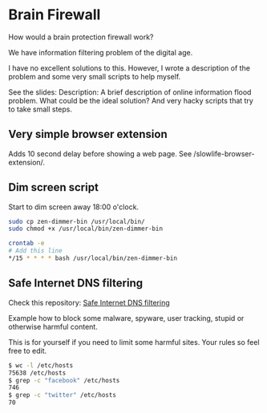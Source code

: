# Brain Firewall

How would a brain protection firewall work?

We have information filtering problem of the digital age.

I have no excellent solutions to this. However, I wrote a description of the problem and some very small scripts to help myself.

See the slides: Description: A brief description of online information flood problem. What could be the ideal solution? And very hacky scripts that try to take small steps.

## Very simple browser extension

Adds 10 second delay before showing a web page. See /slowlife-browser-extension/.

## Dim screen script

Start to dim screen away 18:00 o'clock.

```sh
sudo cp zen-dimmer-bin /usr/local/bin/
sudo chmod +x /usr/local/bin/zen-dimmer-bin
```

```sh
crontab -e
# Add this line
*/15 * * * * bash /usr/local/bin/zen-dimmer-bin
```

## Safe Internet DNS filtering

Check this repository: [Safe Internet DNS filtering](https://github.com/juhanurmi/safe-internet-blocklist)

Example how to block some malware, spyware, user tracking, stupid or otherwise harmful content.

This is for yourself if you need to limit some harmful sites. Your rules so feel free to edit.

```sh
$ wc -l /etc/hosts
75638 /etc/hosts
$ grep -c "facebook" /etc/hosts
746
$ grep -c "twitter" /etc/hosts
70
```
